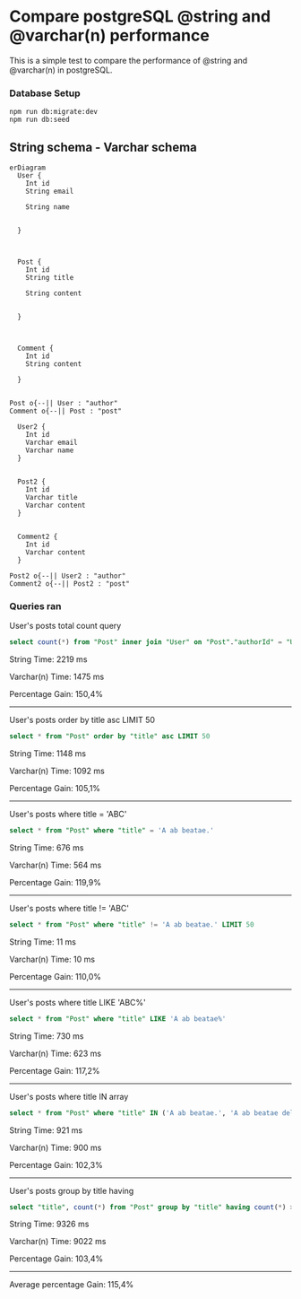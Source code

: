 
# Compare postgreSQL @string and @varchar(n) performance

This is a simple test to compare the performance of @string and @varchar(n) in postgreSQL.

### Database Setup

```
npm run db:migrate:dev
npm run db:seed 
```

## String schema - Varchar schema



```mermaid
erDiagram
  User {
    Int id
    String email
    
    String name
    
      
  }
  


  Post {
    Int id
    String title
    
    String content
    
      
  }
  


  Comment {
    Int id
    String content
      
  }
  

Post o{--|| User : "author"
Comment o{--|| Post : "post"

  User2 {
    Int id
    Varchar email
    Varchar name  
  }


  Post2 {
    Int id
    Varchar title
    Varchar content  
  }


  Comment2 {
    Int id
    Varchar content  
  }

Post2 o{--|| User2 : "author"
Comment2 o{--|| Post2 : "post"
```

### Queries ran

User's posts total count query
```sql
select count(*) from "Post" inner join "User" on "Post"."authorId" = "User".id
```
String Time: 2219 ms

Varchar(n) Time: 1475 ms

Percentage Gain: 150,4%


---
User's posts order by title asc LIMIT 50
```sql
select * from "Post" order by "title" asc LIMIT 50
```
String Time: 1148 ms

Varchar(n) Time: 1092 ms

Percentage Gain: 105,1%


---
User's posts where title = 'ABC'
```sql
select * from "Post" where "title" = 'A ab beatae.'
```
String Time: 676 ms

Varchar(n) Time: 564 ms

Percentage Gain: 119,9%


---
User's posts where title != 'ABC'
```sql
select * from "Post" where "title" != 'A ab beatae.' LIMIT 50
```
String Time: 11 ms

Varchar(n) Time: 10 ms

Percentage Gain: 110,0%


---
User's posts where title LIKE 'ABC%'
```sql
select * from "Post" where "title" LIKE 'A ab beatae%'
```
String Time: 730 ms

Varchar(n) Time: 623 ms

Percentage Gain: 117,2%


---
User's posts where title IN array
```sql
select * from "Post" where "title" IN ('A ab beatae.', 'A ab beatae delectus.', 'Culpa debitis ut.', 'Molestias ipsum vero.')
```
String Time: 921 ms

Varchar(n) Time: 900 ms

Percentage Gain: 102,3%


---
User's posts group by title having
```sql
select "title", count(*) from "Post" group by "title" having count(*) > 2
```
String Time: 9326 ms

Varchar(n) Time: 9022 ms

Percentage Gain: 103,4%

---

Average percentage Gain: 115,4%